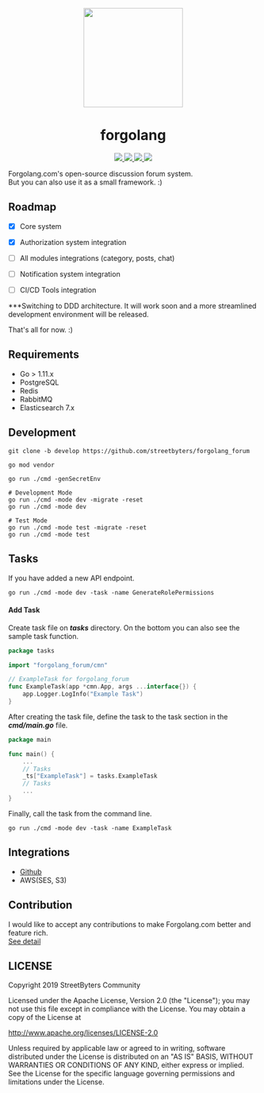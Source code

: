 
<p align="center">
  <img height="200px" src="assets/forgolang.png">
</p>

 <h1 align="center">forgolang</h1>

 <p align="center">
   <a href="https://circleci.com/gh/streetbyters/forgolang_forum">
    <img src="https://circleci.com/gh/streetbyters/forgolang_forum.svg?style=svg"/>
   </a>
   <a href="https://github.com/streetbyters/forgolang_forum/blob/master/LICENSE">
    <img src="https://img.shields.io/github/license/streetbyters/forgolang_forum"/>
   </a>
   <a href="https://codecov.io/gh/streetbyters/forgolang_forum">
     <img src="https://codecov.io/gh/streetbyters/forgolang_forum/branch/master/graph/badge.svg" />
   </a>
   <a href="https://goreportcard.com/report/github.com/streetbyters/forgolang_forum">
    <img src="https://goreportcard.com/badge/github.com/streetbyters/forgolang_forum"/>
   </a>
 </p>

Forgolang.com's open-source discussion forum system.\
But you can also use it as a small framework. :)

## Roadmap
 - [x] Core system
 - [x] Authorization system integration
 - [ ] All modules integrations (category, posts, chat)
 - [ ] Notification system integration
 - [ ] CI/CD Tools integration


***Switching to DDD architecture. It will work soon and a more streamlined development environment will be released.

That's all for now. :)

## Requirements
 - Go > 1.11.x
 - PostgreSQL
 - Redis 
 - RabbitMQ
 - Elasticsearch 7.x

## Development
```shell script
git clone -b develop https://github.com/streetbyters/forgolang_forum

go mod vendor

go run ./cmd -genSecretEnv

# Development Mode
go run ./cmd -mode dev -migrate -reset
go run ./cmd -mode dev

# Test Mode
go run ./cmd -mode test -migrate -reset
go run ./cmd -mode test
```

## Tasks
If you have added a new API endpoint.
```shell script
go run ./cmd -mode dev -task -name GenerateRolePermissions
```
#### Add Task
Create task file on ***tasks*** directory. On the bottom you can also see the sample task function.
```go
package tasks

import "forgolang_forum/cmn"

// ExampleTask for forgolang_forum
func ExampleTask(app *cmn.App, args ...interface{}) {
    app.Logger.LogInfo("Example Task")
}
```

After creating the task file, define the task to the task section in the ***cmd/main.go*** file.
```go
package main

func main() {
    ...
    // Tasks
    _ts["ExampleTask"] = tasks.ExampleTask
    // Tasks
    ...
}
```
Finally, call the task from the command line.
```shell script
go run ./cmd -mode dev -task -name ExampleTask
```

## Integrations
 - [Github](docs/integrations.md)
 - AWS(SES, S3)

## Contribution
I would like to accept any contributions to make Forgolang.com better and feature rich.\
[See detail](docs/contributions.md)

## LICENSE

Copyright 2019 StreetByters Community

Licensed under the Apache License, Version 2.0 (the "License");
you may not use this file except in compliance with the License.
You may obtain a copy of the License at

   http://www.apache.org/licenses/LICENSE-2.0

Unless required by applicable law or agreed to in writing, software
distributed under the License is distributed on an "AS IS" BASIS,
WITHOUT WARRANTIES OR CONDITIONS OF ANY KIND, either express or implied.
See the License for the specific language governing permissions and
limitations under the License.
